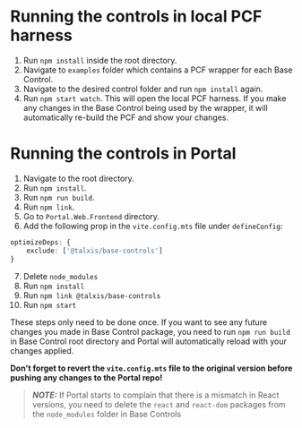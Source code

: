 # Running the controls in local PCF harness

1. Run `npm install` inside the root directory.
1. Navigate to `examples` folder which contains a PCF wrapper for each Base Control.
1. Navigate to the desired control folder and run `npm install` again.
1. Run `npm start watch`. This will open the local PCF harness. If you make any changes in the Base Control being used by the wrapper, it will automatically re-build the PCF and show your changes.

# Running the controls in Portal

1. Navigate to the root directory.
1. Run `npm install`.
1. Run `npm run build`.
1. Run `npm link`.
1. Go to `Portal.Web.Frontend` directory.
1. Add the following prop in the `vite.config.mts` file under `defineConfig`:

```typescript
optimizeDeps: {
    exclude: ['@talxis/base-controls']
}
```
7. Delete `node_modules`
8. Run `npm install`
9. Run `npm link @talxis/base-controls`
10. Run `npm start`

These steps only need to be done once. If you want to see any future changes you made in Base Control package, you need to run `npm run build` in Base Control root directory and Portal will automatically reload with your changes applied.

**Don't forget to revert the `vite.config.mts` file to the original version before pushing any changes to the Portal repo!**

> **_NOTE:_**  If Portal starts to complain that there is a mismatch in React versions, you need to delete the `react` and `react-dom` packages from the `node_modules` folder in Base Controls

